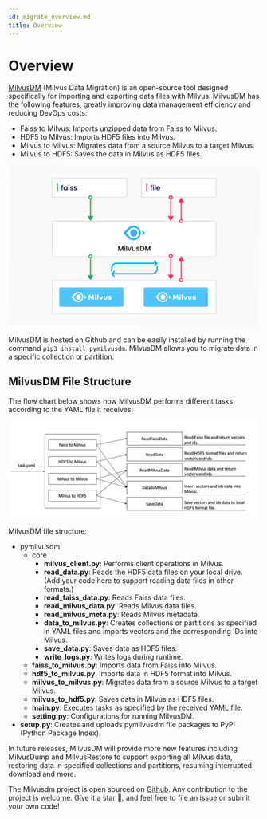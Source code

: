 ```yaml
---
id: migrate_overview.md
title: Overview
---
```


# Overview
[MilvusDM](https://github.com/milvus-io/milvus-tools) (Milvus Data Migration) is an open-source tool designed specifically for importing and exporting data files with Milvus. MilvusDM has the following features, greatly improving data management efficiency and reducing DevOps costs: 

- Faiss to Milvus: Imports unzipped data from Faiss to Milvus.
- HDF5 to Milvus: Imports HDF5 files into Milvus.
- Milvus to Milvus: Migrates data from a source Milvus to a target Milvus.
- Milvus to HDF5: Saves the data in Milvus as HDF5 files.

![MilvusDM](../../../assets/milvusdm.jpeg)

MilvusDM is hosted on Github and can be easily installed by running the command `pip3 install pymilvusdm`. MilvusDM allows you to migrate data in a specific collection or partition. 

## MilvusDM File Structure
The flow chart below shows how MilvusDM performs different tasks according to the YAML file it receives:

![File structure](../../../assets/file_structure.png)

MilvusDM file structure:

- pymilvusdm
  - core
    - **milvus_client.py**: Performs client operations in Milvus.
    - **read_data.py**: Reads the HDF5 data files on your local drive. (Add your code here to support reading data files in other formats.)
    - **read_faiss_data.py**: Reads Faiss data files. 
    - **read_milvus_data.py**: Reads Milvus data files. 
    - **read_milvus_meta.py**: Reads Milvus metadata. 
    - **data_to_milvus.py**: Creates collections or partitions as specified in YAML files and imports vectors and the corresponding IDs into Milvus.
    - **save_data.py**: Saves data as HDF5 files.
    - **write_logs.py**: Writes logs during runtime.
  - **faiss_to_milvus.py**: Imports data from Faiss into Milvus.
  - **hdf5_to_milvus.py**: Imports data in HDF5 format into Milvus.
  - **milvus_to_milvus.py**: Migrates data from a source Milvus to a target Milvus.
  - **milvus_to_hdf5.py**: Saves data in Milvus as HDF5 files.
  - **main.py**: Executes tasks as specified by the received YAML file.
  - **setting.py**: Configurations for running MilvusDM.
- **setup.py**: Creates and uploads pymilvusdm file packages to PyPI (Python Package Index).

In future releases, MilvusDM will provide more new features including MilvusDump and MilvusRestore to support exporting all Milvus data, restoring data in specified collections and partitions, resuming interrupted download and more.

The Milvusdm project is open sourced on [Github](https://github.com/milvus-io/milvus-tools). Any contribution to the project is welcome. Give it a star 🌟, and feel free to file an [issue](https://github.com/milvus-io/milvus-tools/issues) or submit your own code! 

